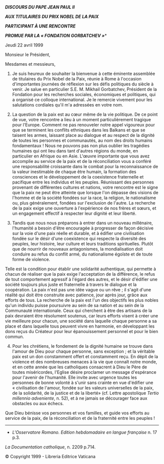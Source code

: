 ***DISCOURS DU PAPE JEAN PAUL II***

***AUX TITULAIRES*** ***DU PRIX NOBEL DE LA PAIX***

***PARTICIPANT À UNE RENCONTRE***

***PROMUE PAR LA « *FONDATION GORBATCHEV* »****

Jeudi 22 avril 1999

Monsieur le Président,

Mesdames et messieurs,

1. Je suis heureux de souhaiter la bienvenue à cette éminente assemblée de titulaires du Prix Nobel de la Paix, réunie à Rome à l'occasion d'importantes journées de réflexion sur les défis politiques du siècle à venir. Je salue en particulier S.E. M. Mikhail Gorbatchev, Président de la Fondation pour les recherches sociales, économiques et politiques, qui a organisé ce colloque international. Je le remercie vivement pour les salutations cordiales qu'il m'a adressées en votre nom.

2. La question de la paix est au cœur même de la vie politique. De ce point de vue, votre rencontre a lieu à un moment particulièrement tragique pour l'Europe. Comment ne pas renouveler notre appel vigoureux pour que se terminent les conflits ethniques dans les Balkans et que se taisent les armes, laissant place au dialogue et au respect de la dignité de toutes les personnes et communautés, au nom des droits humains fondamentaux ! Nous ne pouvons pas non plus oublier les tragédies humaines qui ont lieu dans tant d'autres régions du monde, en particulier en Afrique ou en Asie. L'œuvre importante que vous avez accomplie au service de la paix et de la réconciliation vous a conféré une responsabilité croissante dans le combat pour la reconnaissance de la valeur inestimable de chaque être humain, la formation des consciences et le développement de la coexistence fraternelle et pacifique entre les individus et les peuples. Réunissant des personnes provenant de différentes cultures et nations, votre rencontre est le signe que la paix ne peut être atteinte que lorsque l'on dépasse des visions de l'homme et de la société fondées sur la race, la religion, le nationalisme ou, plus généralement, fondées sur l'exclusion de l'autre. La recherche de la paix exige une ouverture à l'expérience de nos frères et sœurs, et un engagement effectif à respecter leur dignité et leur liberté.

3. Tandis que nous nous préparons à entrer dans un nouveau millénaire, l'humanité a besoin d'être encouragée à progresser de façon décisive sur la voie d'une paix réelle et durable, et à édifier une civilisation fondée sur le désir d'une coexistence qui respecte la diversité des peuples, leur histoire, leur culture et leurs traditions spirituelles. Plutôt que de nourrir de nouveaux antagonismes, la mondialisation doit conduire au refus du conflit armé, du nationalisme égoïste et de toute forme de violence.

Telle est la condition pour établir une solidarité authentique, qui permette à chacun de réaliser que la paix exige l'acceptation de la différence, le refus de tout comportement agressif à l'égard des autres, et le désir d'édifier une société toujours plus juste et fraternelle à travers le dialogue et la coopération. La paix n'est pas une idée vague ou un rêve ; il s'agit d'une réalité qui doit être construite avec patience, jour après jour, grâce aux efforts de tous. La recherche de la paix est l'un des objectifs les plus nobles qu'un individu puisse poursuivre au sein de sa nation et au sein de la Communauté internationale. Ceux qui cherchent à être des artisans de la paix devraient être résolument soutenus, car leurs efforts visent à créer une vie meilleure pour chacun, une société dans laquelle chaque personne a sa place et dans laquelle tous peuvent vivre en harmonie, en développant les dons reçus du Créateur pour leur épanouissement personnel et pour le bien commun.

4. Pour les chrétiens, le fondement de la dignité humaine se trouve dans l'amour de Dieu pour chaque personne, sans exception ; et la véritable paix est un don constamment offert et constamment reçu. En dépit de la violence et des nombreuses menaces à la vie que connaît notre monde, et en cette année que les catholiques consacrent à Dieu le Père de toutes miséricordes, l'Eglise désire proclamer un message d'espérance pour l'avenir de l'humanité. Elle invite avec urgence toutes les personnes de bonne volonté à s'unir sans crainte en vue d'édifier une « civilisation de l'amour, fondée sur les valeurs universelles de la paix, de la solidarité, de la justice et de la liberté» (cf. Lettre apostolique *Tertio millennio adveniente*, n. 52), et à ne jamais se décourager face aux obstacles ou aux échecs.

Que Dieu bénisse vos personnes et vos familles, et guide vos efforts au service de la paix, de la réconciliation et de la fraternité entre les peuples !

* * *

* *L'Osservatore Romano. Edition hebdomadaire en langue française* n. 17 p.3.

*La Documentation catholique*, n. 2209 p.714.

© Copyright 1999 - Libreria Editrice Vaticana